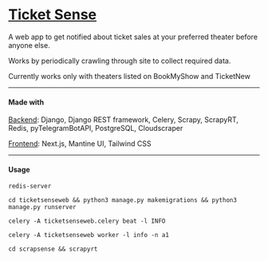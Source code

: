 # [Ticket Sense](https://ticketsense.annleefores.com/)

A web app to get notified about ticket sales at your preferred theater before anyone else.

Works by periodically crawling through site to collect required data.

Currently works only with theaters listed on BookMyShow and TicketNew

---

#### Made with

[Backend](https://github.com/AnnleeFores/Ticket-Sense-Web): Django, Django REST framework, Celery, Scrapy, ScrapyRT, Redis, pyTelegramBotAPI, PostgreSQL, Cloudscraper

[Frontend](https://github.com/AnnleeFores/Ticket-Sense-Web-Frontend): Next.js, Mantine UI, Tailwind CSS

---

#### Usage

```
redis-server
```

```
cd ticketsenseweb && python3 manage.py makemigrations && python3 manage.py runserver
```

```
celery -A ticketsenseweb.celery beat -l INFO
```

```
celery -A ticketsenseweb worker -l info -n a1
```

```
cd scrapsense && scrapyrt
```
